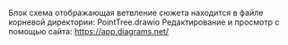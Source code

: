 Блок схема отображающая ветвление сюжета находится в файле корневой директории: PointTree.drawio
Редактирование и просмотр с помощью сайта: https://app.diagrams.net/
